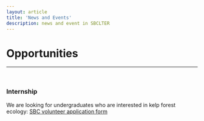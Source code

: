 ```yaml
---
layout: article
title: 'News and Events'
description: news and event in SBCLTER
---
```


<div id="main-container">
<div class="container-fluid">

<h1>Opportunities </h1>

<hr/>
<br>
<h3>Internship</h3>

<div style="position: bottom: 5px;">
     <p>We are looking for undergraduates who are interested in kelp forest ecology: <a href="{{site.baseurl}}/external/Documents/Other/SBCLTER_Intern_Application_Waiver_20190410.pdf">SBC volunteer application form</a></p>
</div>
